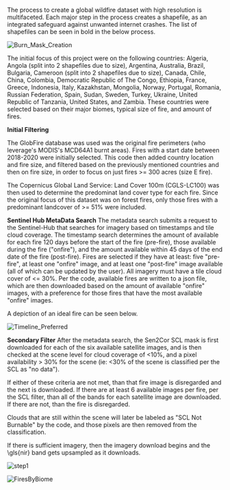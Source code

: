 
The process to create a global wildfire dataset with high resolution is multifaceted. Each major step in the process creates a shapefile, as an integrated safeguard against unwanted internet crashes. The list of shapefiles can be seen in bold in the below process. 


![Burn_Mask_Creation](https://user-images.githubusercontent.com/122684788/212544605-32651dba-ad53-462d-8265-f6a4fbab6315.png)

The initial focus of this project were on the following countries: Algeria, Angola (split into 2 shapefiles due to size), Argentina, Australia, Brazil, Bulgaria, Cameroon (split into 2 shapefiles due to size), Canada, Chile, China, Colombia, Democratic Republic of The Congo, Ethiopia, France, Greece, Indonesia, Italy, Kazakhstan, Mongolia, Norway, Portugal, Romania, Russian Federation, Spain, Sudan, Sweden, Turkey, Ukraine, United Republic of Tanzania, United States, and Zambia. These countries were selected based on their major biomes, typical size of fire, and amount of fires. 

<b>Initial Filtering</b>

The GlobFire database was used was the original fire perimeters (who leverage's MODIS's MCD64A1 burnt areas). Fires with a start date between 2018-2020 were initially selected. This code then added country location and fire size, and filtered based on the previously mentioned countries and then on fire size, in order to focus on just fires >= 300 acres (size E fire).

The Copernicus Global Land Service: Land Cover 100m (CGLS-LC100) was then used to determine the predominat land cover type for each fire. Since the original focus of this dataset was on forest fires, only those fires with a predominant landcover of >= 51% were included. 



<b>Sentinel Hub MetaData Search</b>
The metadata search submits a request to the Sentinel-Hub that searches for imagery based on timestamps and tile cloud coverage.  The timestamp search determines the amount of available for each fire 120 days before the start of the fire (pre-fire), those available during the fire ("onfire"), and the amount available within 45 days of the end date of the fire (post-fire). Fires are selected if they have at least: five "pre-fire", at least one "onfire" image, and at least one "post-fire" image available (all of which can be updated by the user). All imagery must have a tile cloud cover of <= 30%. Per the code, available fires are written to a json file, which are then downloaded based on the amount of available "onfire" images, with a preference for those fires that have the most available "onfire" images.  

A depiction of an ideal fire can be seen below. 

![Timeline_Preferred](https://user-images.githubusercontent.com/122684788/212545694-fc7b2f71-6c23-48dc-a889-639ef4ab01cf.png)

<b>Secondary Filter</b>
After the metadata search, the Sen2Cor SCL mask is first downloaded for each of the six available satellite images, and is then checked at the scene level for cloud coverage of <10%, and a pixel availability > 30%  for the scene (ie: <30% of the scene is classified per the SCL as "no data").

If either of these criteria are not met, than that fire image is disregarded and the next is downloaded. If there are at least 6 available images per fire, per the SCL filter, than all of the bands for each satellite image are downloaded. If there are not, than the fire is disregarded. 

Clouds that are still within the scene will later be labeled as "SCL Not Burnable" by the code, and those pixels are then removed from the classification. 

If there is sufficient imagery, then the imagery download begins and the \gls{nir} band gets upsampled as it downloads.  


![step1](https://user-images.githubusercontent.com/122684788/212544575-c2bd3842-4d93-4349-981e-575223d60a7b.png)




![FiresByBiome](https://user-images.githubusercontent.com/122684788/212544467-9494f795-203b-4b40-86f5-76a1fbf286e7.png)

